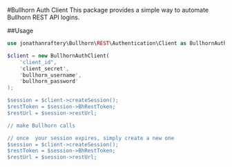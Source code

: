 #Bullhorn Auth Client
This package provides a simple way to automate Bullhorn REST API logins.

##Usage
```php
use jonathanraftery\Bullhorn\REST\Authentication\Client as BullhornAuthClient;

$client = new BullhornAuthClient(
    'client_id",
    'client_secret',
    'bullhorn_username',
    'bullhorn_password'
);

$session = $client->createSession();
$restToken = $session->BhRestToken;
$restUrl = $session->restUrl;

// make Bullhorn calls

// once  your session expires, simply create a new one
$session = $client->createSession();
$restToken = $session->BhRestToken;
$restUrl = $session->restUrl;
```
